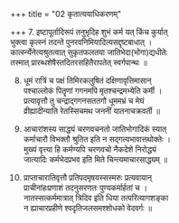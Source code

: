 +++
title = "02 कृतात्ययाधिकरणम्"

+++
7. इष्टापूर्तादिरूपं तनुभृदिह शुभं कर्म यत् किंच कुर्यात्  
भुक्त्वा कृत्स्नं तदन्ते पुनरवनिमियादित्यसद्दृष्टबाधात् ।  
कार्त्स्न्येनेत्यश्रुतत्वात् सुकृतफलतया जातिभेदा(भोगा)द्यधीतेः  
तस्मात् प्रारब्धशेषैस्तदितरसहितैरापतेत् स्वर्गपान्थः ॥

8. धूमं रात्रिं च पक्षं तिमिरकलुषितं दक्षिणावृत्तिमासान्  
पश्चाल्लोकं पितॄणां गगनमपि मृतश्चन्द्रमभ्येति कर्मी ।  
प्रत्यावृत्तौ तु चन्द्राद्गगनसततगौ धूममभ्रं च मेघं  
व्रीह्यादीन्याति रेतस्सिचमथ जननीं यातनाचक्रवर्ती ॥

9. आचारांशस्य साद्ध्यं चरणवचनतो जातिभोगादिकं स्यात्  
कर्माचारौ विभक्तौ श्रुतित इति न सद्गत्यभावात्तथोक्तेः ।  
मुख्यं वृत्त्या हि कर्मण्यपि चरणवचो नैकदेशे निरोद्ध्यं  
जात्यादिः कर्मभेदप्रभव इति मिते चिन्त्यमाचारसाद्ध्यम् ॥

10. प्राप्ताचारातिवृत्तौ प्रतिपदमृषयस्सस्मरुः प्रत्यवायान्  
प्राचीनांहःप्रणाशं तदनुसरणतः पुण्यकर्मार्हतां च ।  
नातस्सत्कर्ममात्रात् त्रिदिव इति धिया तत्परित्यागशङ्का  
न ह्याचारप्रहीणे श्वदृतिजलसमश्शोधको वेदवर्गः ॥